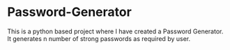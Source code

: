 # Password-Generator
This is a python based project where I have created a Password Generator. It generates n number of strong passwords as required by user.
